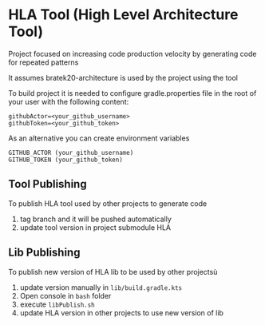 # HLA Tool (High Level Architecture Tool)

Project focused on increasing code production velocity by generating code for repeated patterns

It assumes bratek20-architecture is used by the project using the tool

To build project it is needed to configure gradle.properties file in the root of your user with the following content:
```
githubActor=<your_github_username>
githubToken=<your_github_token>
```
As an alternative you can create environment variables
```
GITHUB_ACTOR (your_github_username) 
GITHUB_TOKEN (your_github_token)
```

## Tool Publishing
To publish HLA tool used by other projects to generate code

1. tag branch and it will be pushed automatically
2. update tool version in project submodule HLA

## Lib Publishing
To publish new version of HLA lib to be used by other projectsù

1. update version manually in `lib/build.gradle.kts`
2. Open console in `bash` folder
3. execute `libPublish.sh`
4. update HLA version in other projects to use new version of lib

